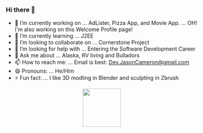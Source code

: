 ### Hi there 👋

<!--
**WebDevJasonCameron/WebDevJasonCameron** is a ✨ _special_ ✨ repository because its `README.md` (this file) appears on your GitHub profile.

Here are some ideas to get you started:
-->
- 🔭 I’m currently working on ... AdLister, Pizza App, and Movie App.  ... OH!  I'm also working on this Welcome Profile page!
- 🌱 I’m currently learning ... J2EE
- 👯 I’m looking to collaborate on ... Cornerstone Project
- 🤔 I’m looking for help with ... Entering the Software Development Career
- 💬 Ask me about ... Alaska, RV living and Bulladors
- 📫 How to reach me: ... Email is best: Dev.JasonCameron@gmail.com
- 😄 Pronouns: ... He/Him
- ⚡ Fun fact: ... I like 3D modling in Blender and sculpting in Zbrush 


<div id="header" align="center">
  <img src="https://media.giphy.com/media/M9gbBd9nbDrOTu1Mqx/giphy.gif" width="100"/>
</div>
